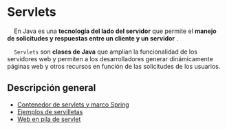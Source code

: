 # Servlets

    En Java es una **tecnología del lado del servidor** que permite el **manejo de solicitudes y respuestas entre un cliente y un servidor** .

    `Servlets` son **clases de Java** que amplían la funcionalidad de los servidores web y permiten a los desarrolladores generar dinámicamente páginas web y otros recursos en función de las solicitudes de los usuarios.

## Descripción general

* [Contenedor de servlets y marco Spring](https://mossgreen.github.io/Servlet-Containers-and-Spring-Framework/)
* [Ejemplos de servilletas](https://drive.google.com/drive/folders/1CEhyfjf1VhEOlZUuewzWu-zxwqzpBVD6?usp=sharing)
* [Web en pila de servlet](https://docs.spring.io/spring-framework/docs/current/reference/html/web.html)